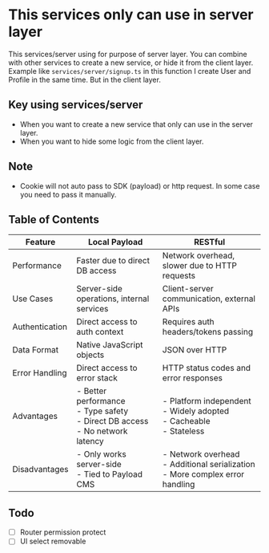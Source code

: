 # This services only can use in server layer

This services/server using for purpose of server layer. You can combine with other services to create a new service, or hide it from the client layer.
Example like `services/server/signup.ts` in this function I create User and Profile in the same time. But in the client layer.

## Key using services/server

- When you want to create a new service that only can use in the server layer.
- When you want to hide some logic from the client layer.

## Note

- Cookie will not auto pass to SDK (payload) or http request. In some case you need to pass it manually.



## Table of Contents
<!-- table localPayload, restful -->

| Feature | Local Payload | RESTful |
|---------|---------------|---------|
| Performance | Faster due to direct DB access | Network overhead, slower due to HTTP requests |
| Use Cases | Server-side operations, internal services | Client-server communication, external APIs |
| Authentication | Direct access to auth context | Requires auth headers/tokens passing |
| Data Format | Native JavaScript objects | JSON over HTTP |
| Error Handling | Direct access to error stack | HTTP status codes and error responses |
| Advantages | - Better performance<br>- Type safety<br>- Direct DB access<br>- No network latency | - Platform independent<br>- Widely adopted<br>- Cacheable<br>- Stateless |
| Disadvantages | - Only works server-side<br>- Tied to Payload CMS | - Network overhead<br>- Additional serialization<br>- More complex error handling |


## Todo

- [ ] Router permission protect
- [ ] UI select removable
